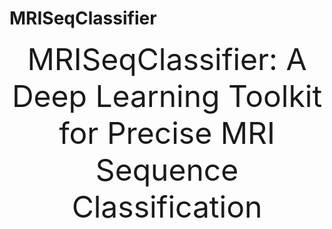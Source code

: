 # MRISeqClassifier
<div align='center'><font size='50'>MRISeqClassifier: A Deep Learning Toolkit for Precise MRI Sequence Classification</font></div>
